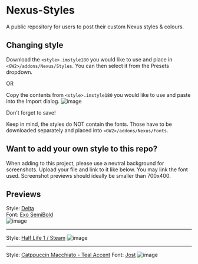 # Nexus-Styles
A public repository for users to post their custom Nexus styles &amp; colours.

## Changing style
Download the `<style>.imstyle180` you would like to use and place in `<GW2>/addons/Nexus/Styles`. You can then select it from the Presets dropdown.

OR

Copy the contents from `<style>.imstyle180` you would like to use and paste into the Import dialog.
![image](https://github.com/user-attachments/assets/1fe51e2e-e720-4ced-9f97-643ee8c8726e)

Don't forget to save!

Keep in mind, the styles do NOT contain the fonts. Those have to be downloaded separately and placed into `<GW2>/addons/Nexus/Fonts`.

## Want to add your own style to this repo?
When adding to this project, please use a neutral background for screenshots. Upload your file and link to it like below. You may link the font used.
Screenshot previews should ideally be smaller than 700x400.

## Previews
Style: [Delta](/Delta.imstyle180)  
Font: [Exo SemiBold](https://fonts.google.com/specimen/Exo)  
![image](https://github.com/user-attachments/assets/b69e7770-6825-4926-b29f-8037f963c5d8)

---
Style: [Half Life 1 / Steam](/HL1.imstyle180)
![image](https://github.com/user-attachments/assets/13364356-aff5-499f-b2a5-e5725a0dfc9b)

---
Style: [Catppuccin Macchiato - Teal Accent](/Catppuccin-Macchiato-Teal.imstyle180)
Font: [Jost](https://fonts.google.com/specimen/Jost)
![image](https://github.com/user-attachments/assets/0385fd33-7df8-4cd0-b449-1a7f5af7bb6f)
